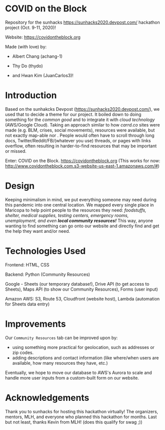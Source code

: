 # COVID on the Block  
Repository for the sunhacks https://sunhacks2020.devpost.com/ hackathon project (Oct. 9-11, 2020)! 

Website: https://covidontheblock.org

Made (with love) by: 

- Albert Chang (achang-1) 

- Thy Do (thydo) 

- and Hwan Kim (JuanCarlos3)!

# Introduction 
Based on the sunhakcks Devpost (https://sunhacks2020.devpost.com/), we used that to decide a theme for our project. It boiled down to doing something for the *common good* and to integrate it with *cloud technology* (AWS/Google Cloud). Taking an approach similar to how *carrd.co* sites were made (e.g. BLM, crises, social movements), resources were available, but not exactly map-able nor . People would often have to scroll through long docs, Twitter/Reddit/FB/(whatever you use) threads, or pages with links overflow, often resulting in harder-to-find resources that may be important or missed. 

Enter: COVID on the Block. https://covidontheblock.org (This works for now: http://www.covidontheblock.com.s3-website-us-east-1.amazonaws.com/#) 

# Design 
Keeping minimalism in mind, we put everything someone may need during this pandemic into one central location. We mapped every single place in Maricopa to help point people to the resources they need: *foodstuffs, shelter, medical supplies, testing centers, emergency rooms, unemployment, and even **local community resources!*** This way, anyone wanting to find something can go onto our website and directly find and get the help they want and/or need. 

# Technologies Used 
Frontend: HTML, CSS 

Backend: Python (Community Resources) 

Google - Sheets (our temporary database!), Drive API (to get access to Sheets), Maps API (to show our Community Resources), Forms (user input) 

Amazon AWS: S3, Route 53, Cloudfront (website host), Lambda (automation for Sheets data entry)


# Improvements 
Our `Community Resources` tab can be improved upon by: 
- using something more practical for geolocation, such as addresses or zip codes. 
- adding descriptions and contact information (like where/when users are available, how many resources they have, etc.) 

Eventually, we hope to move our database to AWS's Aurora to scale and handle more user inputs from a custom-built form on our website. 

# Acknowledgements
Thank you to sunhacks for hosting this hackathon virtually! The organizers, mentors, MLH, and everyone who planned this hackathon for months. 
Last but not least, thanks Kevin from MLH! (does this qualify for swag ;))   
